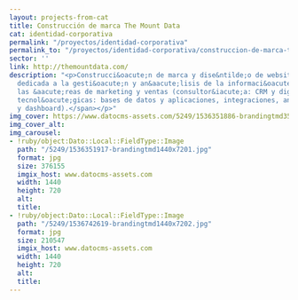 ```yaml
---
layout: projects-from-cat
title: Construcción de marca The Mount Data
cat: identidad-corporativa
permalink: "/proyectos/identidad-corporativa"
permalink_to: "/proyectos/identidad-corporativa/construccion-de-marca-the-mount-data"
sector: ''
link: http://themountdata.com/
description: "<p>Construcci&oacute;n de marca y dise&ntilde;o de website para Mountdata,&nbsp;<span>empresa
  dedicada a la gesti&oacute;n y an&aacute;lisis de la informaci&oacute;n dentro de
  las &aacute;reas de marketing y ventas (consultor&iacute;a: CRM y digital y soluciones
  tecnol&oacute;gicas: bases de datos y aplicaciones, integraciones, an&aacute;lisis
  y dashboard).</span></p>"
img_cover: https://www.datocms-assets.com/5249/1536351886-brandingtmd350x350.jpg
img_cover_alt: 
img_carousel:
- !ruby/object:Dato::Local::FieldType::Image
  path: "/5249/1536351917-brandingtmd1440x7201.jpg"
  format: jpg
  size: 376155
  imgix_host: www.datocms-assets.com
  width: 1440
  height: 720
  alt: 
  title: 
- !ruby/object:Dato::Local::FieldType::Image
  path: "/5249/1536742619-brandingtmd1440x7202.jpg"
  format: jpg
  size: 210547
  imgix_host: www.datocms-assets.com
  width: 1440
  height: 720
  alt: 
  title: 
---
```


